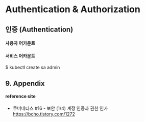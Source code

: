 # Authentication & Authorization

## 인증 (Authentication)

#### 사용자 어카운트

#### 서비스 어카운트
$ kubectl create sa admin


## 9. Appendix

#### reference site

+ 쿠버네티스 #16 - 보안 (1/4) 계정 인증과 권한 인가  
https://bcho.tistory.com/1272
